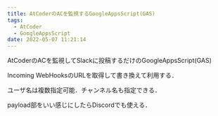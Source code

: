 ```yaml
---
title: AtCoderのACを監視するGoogleAppsScript(GAS)
tags:
  - AtCoder
  - GoogleAppsScript
date: 2022-05-07 11:21:14
---
```


AtCoderのACを監視してSlackに投稿するだけのGoogleAppsScript(GAS)

<!-- more -->
Incoming WebHooksのURLを取得して書き換えて利用する．

ユーザ名は複数指定可能．チャンネル名も指定できる．

payload部をいい感じにしたらDiscordでも使える．

<script src="https://gist.github.com/unyacat/e69c7a4105d52819e1080b7f77367170.js"></script>

